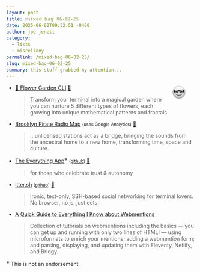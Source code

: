 ```yaml
---
layout: post
title: 𝕞𝕚𝕩𝕖𝕕 𝕓𝕒𝕘 𝟘𝟞-𝟘𝟚-𝟚𝟝
date: 2025-06-02T09:32:51 -0400
author: joe jenett
category:
  - lists
  - miscellany
permalink: /mixed-bag-06-02-25/
slug: mixed-bag-06-02-25
summary: this stuff grabbed my attention...
---
```

<img src="/images/elguy.png" alt="" width="40" style="position:relative;float:right;margin:0 24px 18px 18px;">
<ul class="links">
	<li><a title="GitHub - bdavidzhang/flower-garden-cli" href="https://github.com/bdavidzhang/flower-garden-cli">🌺 Flower Garden CLI</a> <a title="source" href="https://pinboard.in/u:tdjones">📌</a><blockquote><p>Transform your terminal into a magical garden where you can nurture 5 different types of flowers, each growing into unique mathematical patterns and fractals.</p></blockquote></li>
	<li><a href="https://map.pirateradiomap.com/">Brooklyn Pirate Radio Map</a> <small>(uses Google Analytics)</small> <a title="source" href="https://pinboard.in/u:arnicas">📌</a><blockquote><p>...unlicensed stations act as a bridge, bringing the sounds from the ancestral home to a new home, transforming time, space and culture.</p></blockquote></li>
	<li><a href="https://anytype.io/">The Everything App</a><big>*</big> <small>(<a href="https://github.com/anyproto">github</a>)</small> <a title="source" href="https://pinboard.in/u:anonyth">📌</a><blockquote><p>for those who celebrate trust &amp; autonomy</p></blockquote></li>
	<li><a title="Social Media for Purists." href="https://www.itter.sh/">itter.sh</a> <small>(<a href="https://github.com/rrmn/itter">github</a>)</small> <a title="source" href="https://pinboard.in/u:sansaid">📌</a><blockquote><p>Ironic, text-only, SSH-based social networking for terminal lovers. No browser, no js, just eets.</p></blockquote></li>
	<li><a title="by Reilly Spitzfaden" href="https://reillyspitzfaden.com/wiki/tutorials/webmention-tutorial/">A Quick Guide to Everything I Know about Webmentions</a><blockquote><p>Collection of tutorials on webmentions including the basics — you can get up and running with only two lines of HTML! — using microformats to enrich your mentions; adding a webmention form; and parsing, displaying, and updating them with Eleventy, Netlify, and Bridgy.</p></blockquote></li>
</ul>
<p class="note">
	<big>*</big> This is not an endorsement.
</p>
<a href="https://brid.gy/publish/mastodon"></a>